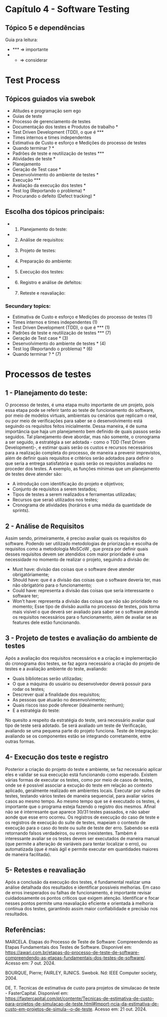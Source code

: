 # Capítulo 4 - Software Testing

## Tópico 5 e dependências

Guia pra leitura:
  - *** => importante
  - * => considerar

# Test Process

## Tópicos guiados via swebok

- Atitudes e programação sem ego
- Guias de teste
- Processo de gerenciamento de testes
- Documentação dos testes e Produtos de trabalho *
- Test Driven Development (TDD), o que é ***
- Times internos e times independentes
- Estimativa de Custo e esforço e Medições do processo de testes
- Quando terminar ? *
- Padrões de teste e reutilização de testes ***
- Atividades de teste *
- Planejamento
- Geração de Test case *
- Desenvolvimento do ambiente de testes *
- Execução ***
- Avaliação da execução dos testes *
- Test log (Reportando o problema) *
- Procurando o defeito (Defect tracking) *

## Escolha dos tópicos principais:

- 1. Planejamento do teste:
- 2. Análise de requisitos:
- 3. Projeto de testes:
- 4. Preparação do ambiente:
- 5. Execução dos testes:
- 6. Registro e análise de defeitos:
- 7. Reteste e reavaliação:

### Secundary topics:

  - Estimativa de Custo e esforço e Medições do processo de testes (1)
  - Times internos e times independentes (1)
  - Test Driven Development (TDD), o que é *** (1)
  - Padrões de teste e reutilização de testes *** (7)
  - Geração de Test case * (3)
  - Desenvolvimento do ambiente de testes * (4)
  - Test log (Reportando o problema) * (6)
  - Quando terminar ? * (7)

# Processos de testes

## 1 - Planejamento do teste:

 
  O processo de testes, é uma etapa muito importante de um projeto, pois essa etapa pode se referir tanto ao teste de funcionamento do software, por meio de modelos virtuais, ambientais ou cenários que replicam o real, ou por meio de verificações para saber se o desenvolvimento está seguindo os requisitos feitos inicialmente. Dessa maneira, é de suma importância que haja um planejamento bem definido de quais passos serão seguidos. Tal planejamento deve abordar, mas não somente, o cronograma a ser seguido, a estratégia a ser adotada - como o TDD (Test Driven Development)-, e estimar quais serão os custos e recursos necessários para a realização completa do processo, de maneira a prevenir imprevistos, além de definir quais requisitos e critérios serão adotados para definir o que seria a entrega satisfatória e quais serão os requisitos avaliados no proceder dos testes.
  A exemplo, as funções mínimas que um planejamento de testes deve atender são:
- A introdução com identificação do projeto e objetivos;
- Conjunto de requisitos a serem testados;
- Tipos de testes a serem realizados e ferramentas utilizadas;
- Recursos que seraõ utilizados nos testes;
- Cronograma de atividades (horários e uma média da quantidade de sprints).

## 2 - Análise de Requisitos

  Assim sendo, primeiramente, é preciso avaliar quais os requisitos do software. Podendo ser utilizado metodologias de priorização e escolha de requisitos como a metodologia MoSCoW ,  que preza por definir quais desses requisitos devem ser atendidos com maior prioridade é uma necessidade no momento de realizar o projeto, seguindo a divisão de: 
- Must have: divisão das coisas que o software deve atender obrigatóriamente;
- Should have: que é a divisão das coisas que o software deveria ter, mas não obrigatório para o funcionamento;
- Could have: representa a divisão das coisas que seria interessante o software ter;
- Won't have: representa a divisão das coisas que não são prioridade no momento;
  Esse tipo de divisão auxilia no processo de testes, pois torna mais visível o que deverá ser avaliado para saber se o software atende os requisitos necessários para o funcionamento, além de avaliar se as features dele estão funcionando.

## 3 - Projeto de testes e avaliação do ambiente de testes

  Após a avaliação dos requisitos necessários e a criação e implementação do cronograma dos testes, se faz agora necessário a criação do projeto de testes e a avaliação ambiente do teste, avaliando:
- Quais bibliotecas serão utilizadas;
- O que a máquina do usuário ou desenvolvedor deverá possuir para rodar os testes;
- Descrever qual a finalidade dos requisitos;
- As pessoas que atuarão no desenvolvimento;
- Quais riscos isso pode oferecer (idealmente nenhum);
- E a estratégia do teste:

No quesito a respeito da estratégia do teste, será necessário avaliar qual tipo de teste será adotado. Se será avaliado um teste de Verificação, avaliando se uma pequena parte do projeto funciona. Teste de Integração: avaliando se os componentes estão se integrando corretamente, entre outras formas.

## 4- Execução dos teste e registro

  Posterior a criação do projeto do teste e ambiente, se faz necessário aplicar eles e validar se sua execução está funcionando como esperado. Existem várias formas de executar os testes, como por meio de casos de testes, onde se é possível associar a excução do teste em relação ao contexto aplicado, geralmente realizado em ambientes locais. Executar por suítes de testes, testando vários testes de maneira sequencial, para avaliar vários casos ao mesmo tempo. Ao mesmo tempo que se é executado os testes, é importante que o programa esteja fazendo o registro dos mesmos. Afinal não se é interresante que aparece 30/31 testes passados, e não saber aonde que esse erro ocorreu. Os registros de execução do caso de teste e os registros de execução do suíte de testes, mapeiam o contexto de execução para o caso do teste ou suíte de teste der erro. Sabendo se está retornando falsos verdadeiros, ou erros inexistentes.
  Também é interessante avaliar se os testes devem ser executados de maneira manual (que permite a alteração de variáveis para tentar localizar o erro), ou automatizada (que é mais ágil e permite executar em quantidades maiores de maneira facilitada).

## 5- Retestes e reavaliação

  Após a conclusão da execução dos testes, é fundamental realizar uma análise detalhada dos resultados e identificar possíveis melhorias. Em caso de erros inesperados ou falhas de funcionamento, é importante revisar cuidadosamente os pontos críticos que exigem atenção. Identificar e focar nesses pontos permite uma reavaliação eficiente e orientada à melhoria contínua dos testes, garantindo assim maior confiabilidade e precisão nos resultados.
  




## Referências:
MARCELA. Etapas do Processo de Teste de Software: Compreendendo as Etapas Fundamentais dos Testes de Software. Disponível em: <https://awari.com.br/etapas-do-processo-de-teste-de-software-compreendendo-as-etapas-fundamentais-dos-testes-de-software/>. Acesso em: 7 out. 2024.

BOURQUE, Pierre; FAIRLEY, RJNICS. Swebok. Nd: IEEE Computer society, 2004.

DE, T. Tecnicas de estimativa de custo para projetos de simulacao de teste - FasterCapital. Disponível em: <https://fastercapital.com/pt/contente/Tecnicas-de-estimativa-de-custo-para-projetos-de-simulacao-de-teste.html#Import-ncia-da-estimativa-de-custo-em-projetos-de-simula--o-de-teste>. Acesso em: 21 out. 2024.
